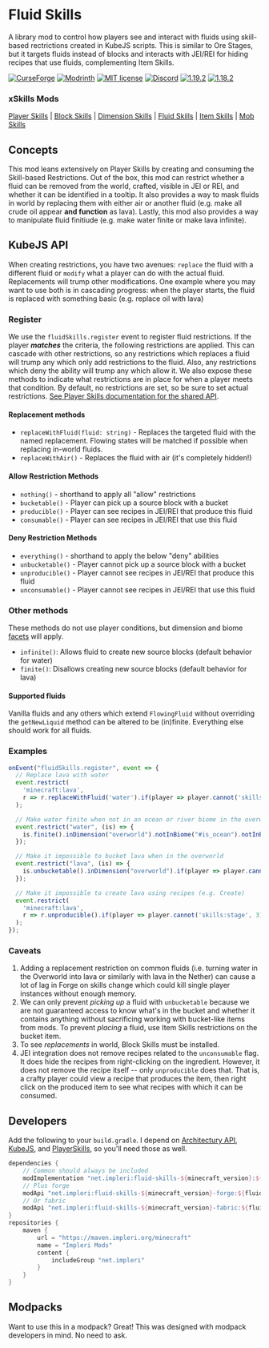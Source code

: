 # Fluid Skills

A library mod to control how players see and interact with fluids using skill-based rectrictions created in KubeJS
scripts. This is similar to Ore Stages, but it targets fluids instead of blocks and interacts with JEI/REI for hiding
recipes that use fluids, complementing Item Skills.

[![CurseForge](https://cf.way2muchnoise.eu/short_837104.svg)](https://www.curseforge.com/minecraft/mc-mods/fluid-skills)
[![Modrinth](https://img.shields.io/modrinth/dt/fluid-skills?color=bcdeb7&label=%20&logo=modrinth&logoColor=096765&style=plastic)](https://modrinth.com/mod/fluid-skills)
[![MIT license](https://img.shields.io/github/license/impleri/fluid-skills?color=bcdeb7&label=Source&logo=github&style=flat)](https://github.com/impleri/fluid-skills)
[![Discord](https://img.shields.io/discord/1093178610950623233?color=096765&label=Community&logo=discord&logoColor=bcdeb7&style=plastic)](https://discord.com/invite/avxJgbaUmG)
[![1.19.2](https://img.shields.io/maven-metadata/v?label=1.19.2&color=096765&metadataUrl=https%3A%2F%2Fmaven.impleri.org%2Fminecraft%2Fnet%2Fimpleri%2Ffluid-skills-1.19.2%2Fmaven-metadata.xml&style=flat)](https://github.com/impleri/fluid-skills#developers)
[![1.18.2](https://img.shields.io/maven-metadata/v?label=1.18.2&color=096765&metadataUrl=https%3A%2F%2Fmaven.impleri.org%2Fminecraft%2Fnet%2Fimpleri%2Ffluid-skills-1.18.2%2Fmaven-metadata.xml&style=flat)](https://github.com/impleri/fluid-skills#developers)

### xSkills Mods

[Player Skills](https://github.com/impleri/player-skills)
| [Block Skills](https://github.com/impleri/block-skills)
| [Dimension Skills](https://github.com/impleri/dimension-skills)
| [Fluid Skills](https://github.com/impleri/fluid-skills)
| [Item Skills](https://github.com/impleri/item-skills)
| [Mob Skills](https://github.com/impleri/mob-skills)

## Concepts

This mod leans extensively on Player Skills by creating and consuming the Skill-based Restrictions. Out of the box, this
mod can restrict whether a fluid can be removed from the world, crafted, visible in JEI or REI, and whether it can
be identified in a tooltip. It also provides a way to mask fluids in world by replacing them with either air or another
fluid (e.g. make all crude oil appear **and function** as lava). Lastly, this mod also provides a way to manipulate
fluid finitiude (e.g. make water finite or make lava infinite).

## KubeJS API

When creating restrictions, you have two avenues: `replace` the fluid with a different fluid or `modify` what a player
can do with the actual fluid. Replacements will trump other modifications. One example where you may want to use both is
in cascading progress: when the player starts, the fluid is replaced with something basic (e.g. replace oil with lava)

### Register

We use the `fluidSkills.register` event to register fluid restrictions. If the player ***matches*** the criteria,
the following restrictions are applied. This can cascade with other restrictions, so any restrictions which replaces a
fluid will trump any which only add restrictions to the fluid. Also, any restrictions which deny the ability
will trump any which allow it. We also expose these methods to indicate what restrictions are in place for when a player
meets that condition. By default, no restrictions are set, so be sure to set actual
restrictions. [See Player Skills documentation for the shared API](https://github.com/impleri/player-skills#kubejs-restrictions-api).

#### Replacement methods

- `replaceWithFluid(fluid: string)` - Replaces the targeted fluid with the named replacement. Flowing states will be
  matched if possible when replacing in-world fluids.
- `replaceWithAir()` - Replaces the fluid with air (it's completely hidden!)

#### Allow Restriction Methods

- `nothing()` - shorthand to apply all "allow" restrictions
- `bucketable()` - Player can pick up a source block with a bucket
- `producible()` - Player can see recipes in JEI/REI that produce this fluid
- `consumable()` - Player can see recipes in JEI/REI that use this fluid

#### Deny Restriction Methods

- `everything()` - shorthand to apply the below "deny" abilities
- `unbucketable()` - Player cannot pick up a source block with a bucket
- `unproducible()` - Player cannot see recipes in JEI/REI that produce this fluid
- `unconsumable()` - Player cannot see recipes in JEI/REI that use this fluid

### Other methods

These methods do not use player conditions, but dimension and
biome [facets](https://github.com/impleri/player-skills#kubejs-restrictions-api) will apply.

- `infinite()`: Allows fluid to create new source blocks (default behavior for water)
- `finite()`: Disallows creating new source blocks (default behavior for lava)

#### Supported fluids

Vanilla fluids and any others which extend `FlowingFluid` without overriding the `getNewLiquid` method can be altered to
be (in)finite. Everything else should work for all fluids.

### Examples

```js
onEvent("fluidSkills.register", event => {
  // Replace lava with water
  event.restrict(
    'minecraft:lava',
    r => r.replaceWithFluid('water').if(player => player.cannot('skills:stage', 2))
  );

  // Make water finite when not in an ocean or river biome in the overworld
  event.restrict("water", (is) => {
    is.finite().inDimension("overworld").notInBiome("#is_ocean").notInBiome("river"); // Remember: No `if`/`unless` conditions will work with this
  });

  // Make it impossible to bucket lava when in the overworld
  event.restrict("lava", (is) => {
    is.unbucketable().inDimension("overworld").if(player => player.cannot('skills:stage', 2));
  });

  // Make it impossible to create lava using recipes (e.g. Create)
  event.restrict(
    'minecraft:lava',
    r => r.unproducible().if(player => player.cannot('skills:stage', 3))
  );
});
```

### Caveats

1. Adding a replacement restriction on common fluids (i.e. turning water in the Overworld into lava or similarly with
   lava in the Nether) can cause a lot of lag in Forge on skills change which could kill single player instances without
   enough memory.
2. We can only prevent _picking up_ a fluid with `unbucketable` because we are not guaranteed access to know what's in
   the bucket and whether it contains anything without sacrificing working with bucket-like items from mods. To prevent
   _placing_ a fluid, use Item Skills restrictions on the bucket item.
3. To see _replacements_ in world, Block Skills must be installed.
4. JEI integration does not remove recipes related to the `unconsumable` flag. It does hide the recipes from
   right-clicking on the ingredient. However, it does not remove the recipe itself -- only `unproducible` does that.
   That is, a crafty player could view a recipe that produces the item, then right click on the produced item to see
   what recipes with which it can be consumed.

## Developers

Add the following to your `build.gradle`. I depend
on [Architectury API](https://github.com/architectury/architectury-api), [KubeJS](https://github.com/KubeJS-Mods/KubeJS),
and [PlayerSkills](https://github.com/impleri/player-skills), so you'll need those as well.

```groovy
dependencies {
    // Common should always be included 
    modImplementation "net.impleri:fluid-skills-${minecraft_version}:${fluidskills_version}"
    // Plus forge
    modApi "net.impleri:fluid-skills-${minecraft_version}-forge:${fluidskills_version}"
    // Or fabric
    modApi "net.impleri:fluid-skills-${minecraft_version}-fabric:${fluidskills_version}"
}
repositories {
    maven {
        url = "https://maven.impleri.org/minecraft"
        name = "Impleri Mods"
        content {
            includeGroup "net.impleri"
        }
    }
}
```

## Modpacks

Want to use this in a modpack? Great! This was designed with modpack developers in mind. No need to ask.
